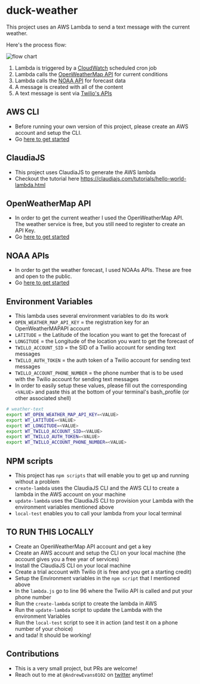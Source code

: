 # duck-weather

This project uses an AWS Lambda to send a text message with the current weather.

Here's the process flow:

![flow chart](https://github.com/andrewevans0102/weather-text/blob/master/images/duck-weather.png)

1. Lambda is triggered by a [CloudWatch](https://aws.amazon.com/cloudwatch/) scheduled cron job
2. Lambda calls the [OpenWeatherMap API](https://openweathermap.org/api) for current conditions
3. Lambda calls the [NOAA API](https://www.weather.gov/documentation/services-web-api) for forecast data
4. A message is created with all of the content
5. A text message is sent via [Twilio's APIs](https://www.twilio.com/)

## AWS CLI
- Before running your own version of this project, please create an AWS account and setup the CLI.
- Go [here to get started](https://aws.amazon.com/cli/)

## ClaudiaJS
- This project uses ClaudiaJS to generate the AWS lambda
- Checkout the tutorial here https://claudiajs.com/tutorials/hello-world-lambda.html

## OpenWeatherMap API
- In order to get the current weather I used the OpenWeatherMap API.  The weather service is free, but you still need to register to create an API Key.
- Go [here to get started](https://openweathermap.org/api)

## NOAA APIs
- In order to get the weather forecast, I used NOAAs APIs.  These are free and open to the public.
- Go [here to get started](https://www.weather.gov/documentation/services-web-api)

## Environment Variables
- This lambda uses several environment variables to do its work
- `OPEN_WEATHER_MAP_API_KEY` = the registration key for an OpenWeatherMAPAPI account
- `LATITUDE` = the Latitude of the location you want to get the forecast of
- `LONGITUDE` = the Longitude of the location you want to get the forecast of
- `TWILLO_ACCOUNT_SID` = the SID of a Twilio account for sending text messages
- `TWILLO_AUTH_TOKEN` = the auth token of a Twilio account for sending text messages
- `TWILLO_ACCOUNT_PHONE_NUMBER` = the phone number that is to be used with the Twilio account for sending text messages
- In order to easily setup these values, please fill out the corresponding `<VALUE>` and paste this at the bottom of your terminal's bash_profile (or other associated shell)
```bash
# weather-text
export WT_OPEN_WEATHER_MAP_API_KEY=<VALUE>
export WT_LATITUDE=<VALUE>
export WT_LONGITUDE=<VALUE>
export WT_TWILLO_ACCOUNT_SID=<VALUE>
export WT_TWILLO_AUTH_TOKEN=<VALUE>
export WT_TWILLO_ACCOUNT_PHONE_NUMBER=<VALUE>
```

## NPM scripts
- This project has `npm scripts` that will enable you to get up and running without a problem
- `create-lambda` uses the ClaudiaJS CLI and the AWS CLI to create a lambda in the AWS account on your machine
- `update-lambda` uses the ClaudiaJS CLI to provision your Lambda with the environment variables mentioned above
- `local-test` enables you to call your lambda from your local terminal

## TO RUN THIS LOCALLY
- Create an OpenWeatherMap API account and get a key
- Create an AWS account and setup the CLI on your local machine (the account gives you a free year of services)
- Install the ClaudiaJS CLI on your local machine
- Create a trial account with Twilio (it is free and you get a starting credit)
- Setup the Environment variables in the `npm script` that I mentioned above
- In the `lambda.js` go to line 96 where the Twilio API is called and put your phone number
- Run the `create-lambda` script to create the lambda in AWS
- Run the `update-lambda` script to update the Lambda with the environment Variables
- Run the `local-test` script to see it in action (and test it on a phone number of your choice)
- and tada!  It should be working!

## Contributions
- This is a very small project, but PRs are welcome!
- Reach out to me at `@AndrewEvans0102` on [twitter](https://twitter.com/andrewevans0102) anytime!
